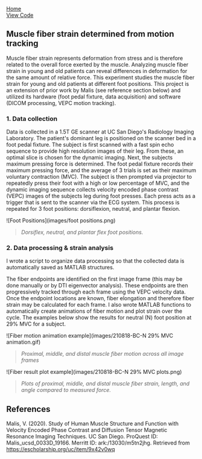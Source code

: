 [Home](https://bcunnane.github.io/)  
[View Code](https://github.com/bcunnane/fiber_tracking)

## Muscle fiber strain determined from motion tracking

Muscle fiber strain represents deformation from stress and is therefore related to the overall force exerted by the muscle. Analyzing muscle fiber strain in young and old patients can reveal differences in deformation for the same amount of relative force. This experiment studies the muscle fiber strain for young and old patients at different foot positions. This project is an extension of prior work by Malis (see reference section below) and utilized its hardware (foot pedal fixture, data acquisition) and software (DICOM processing, VEPC motion tracking).

### 1. Data collection

Data is collected in a 1.5T GE scanner at UC San Diego's Radiology Imaging Laboratory. The patient's dominant leg is positioned on the scanner bed in a foot pedal fixture. The subject is first scanned with a fast spin echo sequence to provide high resolution images of their leg. From these, an optimal slice is chosen for the dynamic imaging. Next, the subjects maximum pressing force is determined. The foot pedal fixture records their maximum pressing force, and the average of 3 trials is set as their maximum voluntary contraction (MVC). The subject is then prompted via projector to repeatedly press their foot with a high or low percentage of MVC, and the dynamic imaging sequence collects velocity encoded phase contrast (VEPC) images of the subjects leg during foot presses. Each press acts as a trigger that is sent to the scanner via the ECG system. This process is repeated for 3 foot positions: dorsiflexion, neutral, and plantar flexion.

![Foot Positions](images/foot positions.png)
> *Dorsiflex, neutral, and plantar flex foot positions.*

### 2. Data processing & strain analysis

I wrote a script to organize data processing so that the collected data is automatically saved as MATLAB structures. 

The fiber endpoints are identified on the first image frame (this may be done manually or by DTI eigenvector analysis). These endpoints are then progressively tracked through each frame using the VEPC velocity data. Once the endpoint locations are known, fiber elongation and therefore fiber strain may be calculated for each frame. I also wrote MATLAB functions to automatically create animations of fiber motion and plot strain over the cycle. The examples below show the results for neutral (N) foot position at 29% MVC for a subject.

![Fiber motion animation example](images/210818-BC-N 29% MVC animation.gif)
> *Proximal, middle, and distal muscle fiber motion across all image frames*

![Fiber result plot example](images/210818-BC-N 29% MVC plots.png)
> *Plots of proximal, middle, and distal muscle fiber strain, length, and angle compared to measured force.*

## References
Malis, V. (2020). Study of Human Muscle Structure and Function with Velocity Encoded Phase Contrast and Diffusion Tensor Magnetic Resonance Imaging Techniques. UC San Diego. ProQuest ID: Malis_ucsd_0033D_19166. Merritt ID: ark:/13030/m5tn2jhg. Retrieved from https://escholarship.org/uc/item/9x42v0wq
